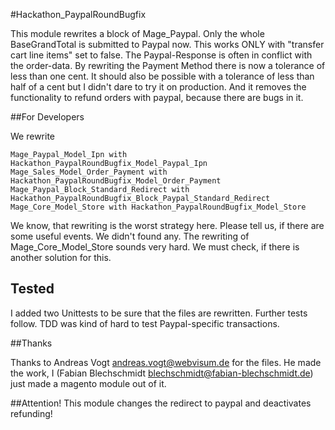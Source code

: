 #Hackathon_PaypalRoundBugfix

This module rewrites a block of Mage_Paypal. Only the whole BaseGrandTotal is submitted to Paypal now. This works ONLY with "transfer cart line items" set to false.
The Paypal-Response is often in conflict with the order-data. By rewriting the Payment Method there is now a tolerance of less than one cent. It should also be possible with a tolerance of less than half of a cent but I didn't dare to try it on production.
And it removes the functionality to refund orders with paypal, because there are bugs in it.

##For Developers

We rewrite

    Mage_Paypal_Model_Ipn with Hackathon_PaypalRoundBugfix_Model_Paypal_Ipn
    Mage_Sales_Model_Order_Payment with Hackathon_PaypalRoundBugfix_Model_Order_Payment
    Mage_Paypal_Block_Standard_Redirect with Hackathon_PaypalRoundBugfix_Block_Paypal_Standard_Redirect
    Mage_Core_Model_Store with Hackathon_PaypalRoundBugfix_Model_Store

We know, that rewriting is the worst strategy here. Please tell us, if there are some useful events. We didn't found any. The rewriting of Mage_Core_Model_Store sounds very hard. We must check, if there is another solution for this.
    

## Tested
I added two Unittests to be sure that the files are rewritten. Further tests follow. TDD was kind of hard to test Paypal-specific transactions.

##Thanks

Thanks to Andreas Vogt <andreas.vogt@webvisum.de> for the files. He made the work, I (Fabian Blechschmidt <blechschmidt@fabian-blechschmidt.de>) just made a magento module out of it.

##Attention!
This module changes the redirect to paypal and deactivates refunding!
